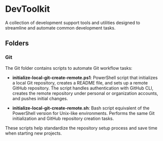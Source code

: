 # DevToolkit

A collection of development support tools and utilities designed to streamline and automate common development tasks.

## Folders

### Git

The Git folder contains scripts to automate Git workflow tasks:

- **initialize-local-git-create-remote.ps1**: PowerShell script that initializes a local Git repository, creates a README file, and sets up a remote GitHub repository. The script handles authentication with GitHub CLI, creates the remote repository under personal or organization accounts, and pushes initial changes.

- **initialize-local-git-create-remote.sh**: Bash script equivalent of the PowerShell version for Unix-like environments. Performs the same Git initialization and GitHub repository creation tasks.

These scripts help standardize the repository setup process and save time when starting new projects.